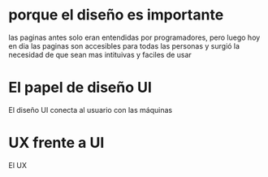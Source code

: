 # porque el diseño es importante
las paginas antes solo eran entendidas por programadores, pero luego hoy en dia las paginas son accesibles para todas las personas y surgió la necesidad de que sean mas intituivas y faciles de usar
# El papel de diseño UI
El diseño UI conecta al usuario con las máquinas
# UX frente a UI
El UX 